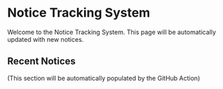 # Notice Tracking System

Welcome to the Notice Tracking System. This page will be automatically updated with new notices.

## Recent Notices

(This section will be automatically populated by the GitHub Action)
